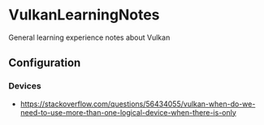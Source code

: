 # VulkanLearningNotes
General learning experience notes about Vulkan

## Configuration

### Devices
* https://stackoverflow.com/questions/56434055/vulkan-when-do-we-need-to-use-more-than-one-logical-device-when-there-is-only
